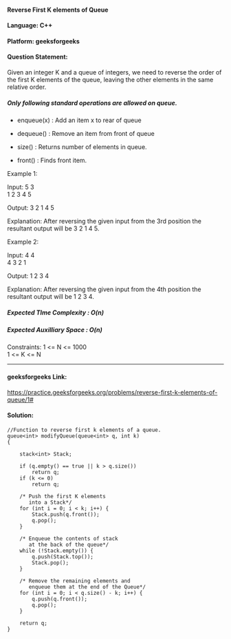 #### Reverse First K elements of Queue 
#### Language: C++ 
#### Platform: geeksforgeeks
#### Question Statement:
Given an integer K and a queue of integers, we need to reverse the order of the first K elements of the queue, leaving the other elements in the same relative order.

##### Only following standard operations are allowed on queue.

- enqueue(x) : Add an item x to rear of queue

- dequeue() : Remove an item from front of queue

- size() : Returns number of elements in queue.

- front() : Finds front item.


Example 1:

Input:
5 3<br>
1 2 3 4 5

Output: 
3 2 1 4 5

Explanation: 
After reversing the given
input from the 3rd position the resultant
output will be 3 2 1 4 5.


Example 2:

Input:
4 4<br>
4 3 2 1

Output: 
1 2 3 4

Explanation: 
After reversing the given
input from the 4th position the resultant
output will be 1 2 3 4.

##### Expected TIme Complexity : O(n)
##### Expected Auxilliary Space : O(n)

Constraints:
1 <= N <= 1000<br>
1 <= K <= N

<hr />

#### geeksforgeeks Link:
https://practice.geeksforgeeks.org/problems/reverse-first-k-elements-of-queue/1#


#### Solution:
```
//Function to reverse first k elements of a queue.
queue<int> modifyQueue(queue<int> q, int k)
{
    
    stack<int> Stack;
    
    if (q.empty() == true || k > q.size())
        return q;
    if (k <= 0)
        return q;
 
    /* Push the first K elements
       into a Stack*/
    for (int i = 0; i < k; i++) {
        Stack.push(q.front());
        q.pop();
    }
 
    /* Enqueue the contents of stack
       at the back of the queue*/
    while (!Stack.empty()) {
        q.push(Stack.top());
        Stack.pop();
    }
 
    /* Remove the remaining elements and
       enqueue them at the end of the Queue*/
    for (int i = 0; i < q.size() - k; i++) {
        q.push(q.front());
        q.pop();
    }
    
    return q;
}
```
